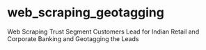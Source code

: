 # web_scraping_geotagging
Web Scraping Trust Segment Customers Lead for Indian Retail and Corporate Banking and Geotagging the Leads
